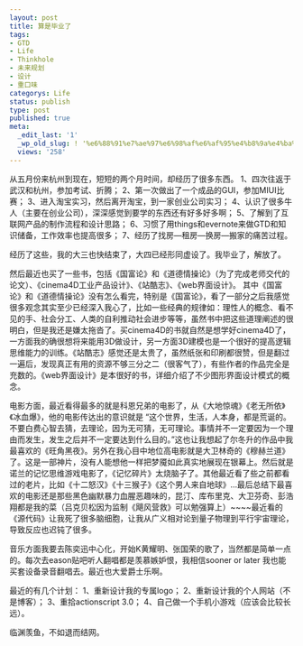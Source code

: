 ```yaml
---
layout: post
title: 算是毕业了
tags:
- GTD
- Life
- Thinkhole
- 未来规划
- 设计
- 重口味
categorys: Life
status: publish
type: post
published: true
meta:
  _edit_last: '1'
  _wp_old_slug: ! '%e6%88%91%e7%ae%97%e6%98%af%e6%af%95%e4%b8%9a%e4%ba%86'
  views: '258'
---
```

从五月份来杭州到现在，短短的两个月时间，却经历了很多东西。
1、四次往返于武汉和杭州，参加考试、折腾；
2、第一次做出了一个成品的GUI，参加MIUI比赛；
3、进入淘宝实习，然后离开淘宝，到一家创业公司实习；
4、认识了很多牛人（主要在创业公司），深深感觉到要学的东西还有好多好多啊；
5、了解到了互联网产品的制作流程和设计思路；
6、习惯了用things和evernote来做GTD和知识储备，工作效率也提高很多；
7、经历了找房—租房—换房—搬家的痛苦过程。

经历了这些，我的大三也快结束了，大四已经形同虚设了。我毕业了，解放了。
<!--more-->
然后最近也买了一些书，包括《国富论》和《道德情操论》（为了完成老师交代的论文）、《cinema4D工业产品设计》、《站酷志》、《web界面设计》。 其中《国富论》和《道德情操论》没有怎么看完，特别是《国富论》，看了一部分之后我感觉很多观念其实至少已经深入我心了，比如一些经典的规律如：理性人的概念、看不见的手、社会分工、人类的自利推动社会进步等等，虽然书中把这些道理阐述的很明白，但是我还是嫌太拖沓了。买cinema4D的书就自然是想学好cinema4D了，一方面我的确很想将来能用3D做设计，另一方面3D建模也是一个很好的提高逻辑思维能力的训练。《站酷志》感觉还是太贵了，虽然纸张和印刷都很赞，但是翻过一遍后，发现真正有用的资源不够三分之二（很客气了），有些作者的作品完全是充数的。《web界面设计》是本很好的书，详细介绍了不少图形界面设计模式的概念。

电影方面，最近看得最多的就是科恩兄弟的电影了，从《大地惊魂》《老无所依》《冰血爆》，他的电影传达出的意识就是 “这个世界，生活，人本身，都是荒诞的。不要白费心智去猜，去理论，因为无可猜，无可理论。事情并不一定要因为一个理由而发生，发生之后并不一定要达到什么目的。”这也让我想起了尔冬升的作品中我最喜欢的《旺角黑夜》。另外在我心目中地位高电影就是大卫林奇的《穆赫兰道》了。这是一部神片，没有人能想他一样把梦魇如此真实地展现在银幕上。然后就是诺兰的记忆思维游戏电影了，《记忆碎片》太烧脑子了。其他最近看了些之前都看过的老片，比如《十二怒汉》《十三猴子》《这个男人来自地球》…最后总结下最喜欢的电影还是那些黑色幽默暴力血腥恶趣味的，昆汀、库布里克、大卫芬奇、彭浩翔都是我的菜（吕克贝松因为监制《飓风营救》可以勉强算上）~~~~最近看的《源代码》让我死了很多脑细胞，让我从广义相对论到量子物理到平行宇宙理论，导致反应也迟钝了很多。

音乐方面我要去陈奕迅中心化，开始K黄耀明、张国荣的歌了，当然都是简单一点的。每次去eason贴吧听人翻唱都是羡慕嫉妒恨，我相信sooner or later 我也能买套设备录音翻唱去。最近也大爱爵士乐啊。

最近的有几个计划：
1、重新设计我的专属logo；
2、重新设计我的个人网站（不是博客）；
3、重拾actionscript 3.0；
4、自己做一个手机小游戏（应该会比较长远）。

临渊羡鱼，不如退而结网。

